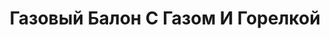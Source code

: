 ---
id: '7'
title: Газовый Балон С Газом И Горелкой
description: Залог 2000 рублей
price: '200'
order: 7
default_thumbnail_image: image/IMG_20210204_141204.jpg
default_original_image: image/IMG_20210204_141204_sm.jpg
category: content/category/08proch.md
featured: true
layout: product
---
